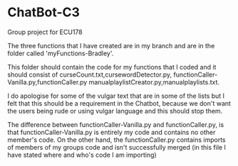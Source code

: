 # ChatBot-C3
Group project for ECU178

The three functions that I have created 
are in my branch and are in the folder 
called 'myFunctions-Bradley'.

This folder should contain the code for
my functions that I coded and it should
consist of curseCount.txt,cursewordDetector.py,
functionCaller-Vanilla.py,functionCaller.py
manualplaylistCreator.py,manualplaylists.txt.

I do apologise for some of the vulgar text that
are in some of the lists but I felt that this
should be a requirement in the Chatbot, because
we don't want the users being rude or using vulgar
language and this should stop them.

The difference between functionCaller-Vanilla.py and
functionCaller.py, is that functionCaller-Vanilla.py is
entirely my code and contains no other member's code.
On the other hand, the functionCaller.py contains imports
of members of my groups code and isn't successfully merged
(in this file I have stated where and who's code I am importing)
